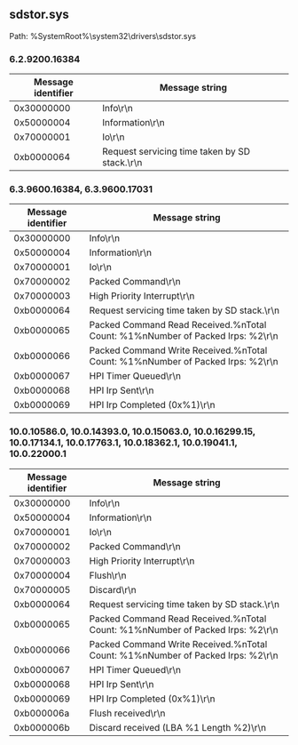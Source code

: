 ## sdstor.sys

Path: %SystemRoot%\system32\drivers\sdstor.sys

### 6.2.9200.16384

Message identifier | Message string
--- | ---
0x30000000 | Info\r\n
0x50000004 | Information\r\n
0x70000001 | Io\r\n
0xb0000064 | Request servicing time taken by SD stack.\r\n

### 6.3.9600.16384, 6.3.9600.17031

Message identifier | Message string
--- | ---
0x30000000 | Info\r\n
0x50000004 | Information\r\n
0x70000001 | Io\r\n
0x70000002 | Packed Command\r\n
0x70000003 | High Priority Interrupt\r\n
0xb0000064 | Request servicing time taken by SD stack.\r\n
0xb0000065 | Packed Command Read Received.%nTotal Count: %1%nNumber of Packed Irps: %2\r\n
0xb0000066 | Packed Command Write Received.%nTotal Count: %1%nNumber of Packed Irps: %2\r\n
0xb0000067 | HPI Timer Queued\r\n
0xb0000068 | HPI Irp Sent\r\n
0xb0000069 | HPI Irp Completed (0x%1)\r\n

### 10.0.10586.0, 10.0.14393.0, 10.0.15063.0, 10.0.16299.15, 10.0.17134.1, 10.0.17763.1, 10.0.18362.1, 10.0.19041.1, 10.0.22000.1

Message identifier | Message string
--- | ---
0x30000000 | Info\r\n
0x50000004 | Information\r\n
0x70000001 | Io\r\n
0x70000002 | Packed Command\r\n
0x70000003 | High Priority Interrupt\r\n
0x70000004 | Flush\r\n
0x70000005 | Discard\r\n
0xb0000064 | Request servicing time taken by SD stack.\r\n
0xb0000065 | Packed Command Read Received.%nTotal Count: %1%nNumber of Packed Irps: %2\r\n
0xb0000066 | Packed Command Write Received.%nTotal Count: %1%nNumber of Packed Irps: %2\r\n
0xb0000067 | HPI Timer Queued\r\n
0xb0000068 | HPI Irp Sent\r\n
0xb0000069 | HPI Irp Completed (0x%1)\r\n
0xb000006a | Flush received\r\n
0xb000006b | Discard received (LBA %1 Length %2)\r\n

